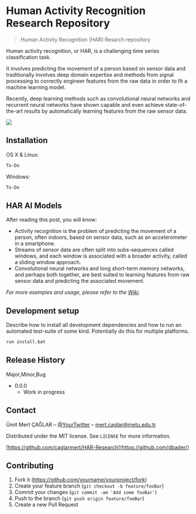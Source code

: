 # Human Activity Recognition Research Repository 
> Human Activity Recognition (HAR) Resarch repository

Human activity recognition, or HAR, is a challenging time series classification task.

It involves predicting the movement of a person based on sensor data and traditionally involves deep domain expertise and methods from signal processing to correctly engineer features from the raw data in order to fit a machine learning model.

Recently, deep learning methods such as convolutional neural networks and recurrent neural networks have shown capable and even achieve state-of-the-art results by automatically learning features from the raw sensor data.


![](header.png)

## Installation

OS X & Linux:

```sh
To-Do
```

Windows:

```sh
To-Do
```

## HAR AI Models

After reading this post, you will know:

* Activity recognition is the problem of predicting the movement of a person, often indoors, based on sensor data, such as an accelerometer in a smartphone.
* Streams of sensor data are often split into subs-sequences called windows, and each window is associated with a broader activity, called a sliding window approach.
* Convolutional neural networks and long short-term memory networks, and perhaps both together, are best suited to learning features from raw sensor data and predicting the associated movement.


_For more examples and usage, please refer to the [Wiki][wiki]._

## Development setup

Describe how to install all development dependencies and how to run an automated test-suite of some kind. Potentially do this for multiple platforms.

```sh
run install.bat
```

## Release History

Major,Minor,Bug

* 0.0.0
    * Work in progress

## Contact

Ümit Mert ÇAĞLAR – [@YourTwitter](https://twitter.com/dbader_org) – mert.caglar@metu.edu.tr

Distributed under the MIT license. See ``LICENSE`` for more information.

[https://github.com/caglarmert/HAR-Research](https://github.com/dbader/)

## Contributing

1. Fork it (<https://github.com/yourname/yourproject/fork>)
2. Create your feature branch (`git checkout -b feature/fooBar`)
3. Commit your changes (`git commit -am 'Add some fooBar'`)
4. Push to the branch (`git push origin feature/fooBar`)
5. Create a new Pull Request

<!-- Markdown link & img dfn's -->
[wiki]: https://github.com/caglarmert/HAR-Research/wiki
